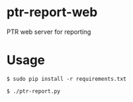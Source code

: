 # ptr-report-web
PTR web server for reporting

# Usage

    $ sudo pip install -r requirements.txt

    $ ./ptr-report.py
